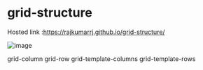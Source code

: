 # grid-structure

Hosted link :https://rajkumarrj.github.io/grid-structure/

![image](https://github.com/RajkumarRj/grid-structure/assets/142428565/8df94265-e05b-43ca-a3d1-f5291b39229b)


grid-column
grid-row
grid-template-columns
grid-template-rows
